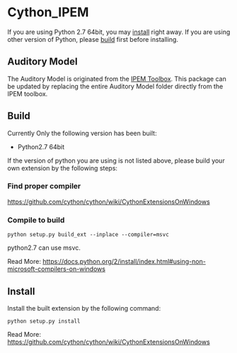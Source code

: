 # Cython_IPEM
If you are using Python 2.7 64bit, you may [install](##install) right away. If you are using other version of Python, please [build](##Build) first before installing.

## Auditory Model
The Auditory Model is originated from the [IPEM Toolbox](https://github.com/IPEM/IPEMToolbox).
This package can be updated by replacing the entire Auditory Model folder directly from the IPEM toolbox.

## Build
Currently Only the following version has been built:
- Python2.7 64bit

If the version of python you are using is not listed above, please build your own extension by the following steps:
### Find proper compiler
https://github.com/cython/cython/wiki/CythonExtensionsOnWindows

### Compile to build
```
python setup.py build_ext --inplace --compiler=msvc
```
python2.7 can use msvc.

Read More:
https://docs.python.org/2/install/index.html#using-non-microsoft-compilers-on-windows

## Install
Install the built extension by the following command:

```
python setup.py install
```
Read More:
https://github.com/cython/cython/wiki/CythonExtensionsOnWindows